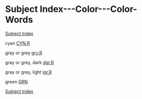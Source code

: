 # Subject Index---Color---Color-Words

[Subject Index](https://github.com/dmparrishphd/Shapiro/blob/master/Files/3/5/0/indexSubj.md)

cyan [CYN.R](https://github.com/dmparrishphd/Shapiro/blob/master/Files/1/2/0/CYN.R)

gray or grey [gry.R](https://github.com/dmparrishphd/Shapiro/blob/master/Files/3/5/0/gry.R)

gray or grey, dark [dgr.R](https://github.com/dmparrishphd/Shapiro/blob/master/Files/2/1/0/dgr.R)

gray or grey, light [lgr.R](https://github.com/dmparrishphd/Shapiro/blob/master/Files/1/2/4/0/lgr.R)

green [GRN](https://github.com/dmparrishphd/Shapiro/blob/master/Files/2/7/0/GRN.R)

[Subject Index](https://github.com/dmparrishphd/Shapiro/blob/master/Files/3/5/0/indexSubj.md)
